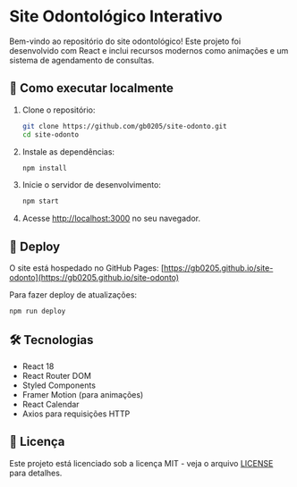 # Site Odontológico Interativo

Bem-vindo ao repositório do site odontológico! Este projeto foi desenvolvido com React e inclui recursos modernos como animações e um sistema de agendamento de consultas.

## 🚀 Como executar localmente

1. Clone o repositório:
   ```bash
   git clone https://github.com/gb0205/site-odonto.git
   cd site-odonto
   ```

2. Instale as dependências:
   ```bash
   npm install
   ```

3. Inicie o servidor de desenvolvimento:
   ```bash
   npm start
   ```

4. Acesse [http://localhost:3000](http://localhost:3000) no seu navegador.

## 🚀 Deploy

O site está hospedado no GitHub Pages: [https://gb0205.github.io/site-odonto](https://gb0205.github.io/site-odonto)

Para fazer deploy de atualizações:
```bash
npm run deploy
```

## 🛠️ Tecnologias

- React 18
- React Router DOM
- Styled Components
- Framer Motion (para animações)
- React Calendar
- Axios para requisições HTTP

## 📝 Licença

Este projeto está licenciado sob a licença MIT - veja o arquivo [LICENSE](LICENSE) para detalhes.